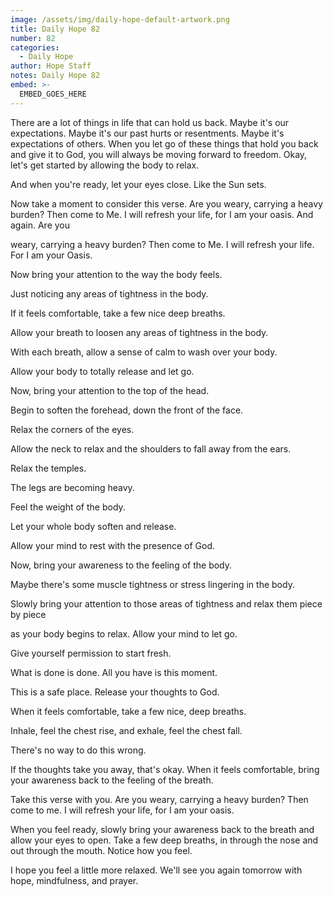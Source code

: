 ```yaml
---
image: /assets/img/daily-hope-default-artwork.png
title: Daily Hope 82
number: 82
categories:
  - Daily Hope
author: Hope Staff
notes: Daily Hope 82
embed: >-
  EMBED_GOES_HERE
---
```

There are a lot of things in life that can hold us back. Maybe it's our expectations. Maybe it's our past hurts or resentments. Maybe it's expectations of others. When you let go of these things that hold you back and give it to God, you will always be moving forward to freedom. Okay, let's get started by allowing the body to relax.

And when you're ready, let your eyes close. Like the Sun sets.

Now take a moment to consider this verse. Are you weary, carrying a heavy burden? Then come to Me. I will refresh your life, for I am your oasis. And again. Are you

weary, carrying a heavy burden? Then come to Me. I will refresh your life. For I am your Oasis.

Now bring your attention to the way the body feels.

Just noticing any areas of tightness in the body.

If it feels comfortable, take a few nice deep breaths.

Allow your breath to loosen any areas of tightness in the body.

With each breath, allow a sense of calm to wash over your body.

Allow your body to totally release and let go.

Now, bring your attention to the top of the head.

Begin to soften the forehead, down the front of the face.

Relax the corners of the eyes.

Allow the neck to relax and the shoulders to fall away from the ears.

Relax the temples.

The legs are becoming heavy.

Feel the weight of the body.

Let your whole body soften and release.

Allow your mind to rest with the presence of God.

Now, bring your awareness to the feeling of the body.

Maybe there's some muscle tightness or stress lingering in the body.

Slowly bring your attention to those areas of tightness and relax them piece by piece

as your body begins to relax. Allow your mind to let go.

Give yourself permission to start fresh.

What is done is done. All you have is this moment.

This is a safe place. Release your thoughts to God.

When it feels comfortable, take a few nice, deep breaths.

Inhale, feel the chest rise, and exhale, feel the chest fall.

There's no way to do this wrong.

If the thoughts take you away, that's okay. When it feels comfortable, bring your awareness back to the feeling of the breath.

Take this verse with you. Are you weary, carrying a heavy burden? Then come to me. I will refresh your life, for I am your oasis.

When you feel ready, slowly bring your awareness back to the breath and allow your eyes to open. Take a few deep breaths, in through the nose and out through the mouth. Notice how you feel.

I hope you feel a little more relaxed. We'll see you again tomorrow with hope, mindfulness, and prayer.

